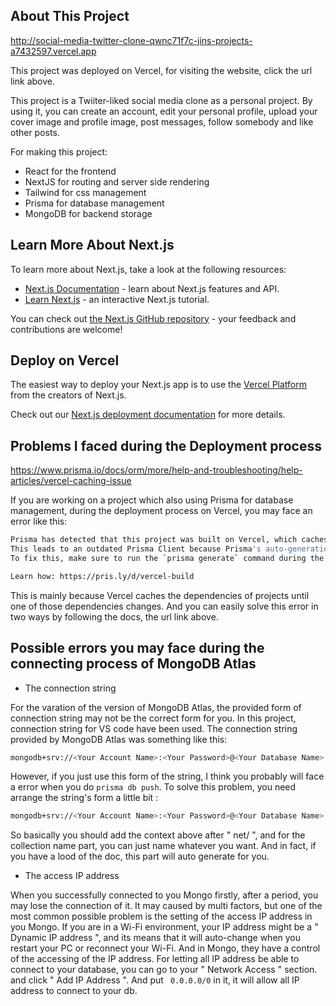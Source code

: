 
## About This Project

http://social-media-twitter-clone-qwnc71f7c-jins-projects-a7432597.vercel.app

This project was deployed on Vercel, for visiting the website, click the url link above.

This project is a Twiiter-liked social media clone as a personal project. By using it, you can create an account, edit your personal profile, upload your cover image and profile image, post messages, follow somebody and like other posts.



For making this project:

- React for the frontend
- NextJS for routing and server side rendering
- Tailwind for css management
- Prisma for database management
- MongoDB for backend storage


## Learn More About Next.js

To learn more about Next.js, take a look at the following resources:

- [Next.js Documentation](https://nextjs.org/docs) - learn about Next.js features and API.
- [Learn Next.js](https://nextjs.org/learn) - an interactive Next.js tutorial.

You can check out [the Next.js GitHub repository](https://github.com/vercel/next.js/) - your feedback and contributions are welcome!

## Deploy on Vercel

The easiest way to deploy your Next.js app is to use the [Vercel Platform](https://vercel.com/new?utm_medium=default-template&filter=next.js&utm_source=create-next-app&utm_campaign=create-next-app-readme) from the creators of Next.js.

Check out our [Next.js deployment documentation](https://nextjs.org/docs/deployment) for more details.

## Problems I faced during the Deployment process

https://www.prisma.io/docs/orm/more/help-and-troubleshooting/help-articles/vercel-caching-issue

If you are working on a project which also using Prisma for database management, during the deployment process on Vercel, you may face an error like this:

```bash
Prisma has detected that this project was built on Vercel, which caches dependencies.
This leads to an outdated Prisma Client because Prisma's auto-generation isn't triggered.
To fix this, make sure to run the `prisma generate` command during the build process.

Learn how: https://pris.ly/d/vercel-build
```

This is mainly because Vercel caches the dependencies of projects until one of those dependencies changes. And you can easily solve this error in two ways by following the docs, the url link above.

## Possible errors you may face during the connecting process of MongoDB Atlas

- The connection string
  
For the varation of the version of MongoDB Atlas, the provided form of connection string may not be the correct form for you. In this project, connection string for VS code have been used. The connection string provided by MongoDB Atlas was something like this:

```bash
mongodb+srv://<Your Account Name>:<Your Password>@<Your Database Name>.<Random string>.mongodb.net/
```

However, if you just use this form of the string, I think you probably will face a error when you do ``` prisma db push ```. To solve this problem, you need arrange the string's form a little bit :

```bash
mongodb+srv://<Your Account Name>:<Your Password>@<Your Database Name>.<Random string>.mongodb.net/<Your Collection Name>?retryWrites=true&w=majority
```

So basically you should add the context above after " net/ ", and for the collection name part, you can just name whatever you want. And in fact, if you have a lood of the doc, this part will auto generate for you.

- The access IP address

When you successfully connected to you Mongo firstly, after a period, you may lose the connection of it. It may caused by multi factors, but one of the most common possible problem is the setting of the access IP address in you Mongo. If you are in a Wi-Fi environment, your IP address might be a " Dynamic IP address ", and its means that it will auto-change when you restart your PC or reconnect your Wi-Fi. And in Mongo, they have a control of the accessing of the IP address. For letting all IP address be able to connect to your database, you can go to your " Network Access " section. and click " Add IP Address ". And put ``` 0.0.0.0/0``` in it, it will allow all IP address to connect to your db. 
 
